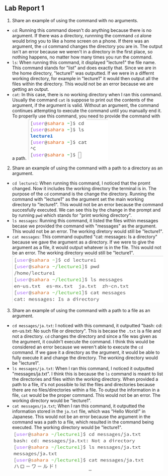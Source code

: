 **Lab Report 1**
---
1. Share an example of using the command with no arguments.
  * `cd`: Running this command doesn't do anything because there is no argument. If there was a directory, runnning the command `cd` alone would bring you to 
        like a home screen on a phone. If there was an argument, the `cd` command changes the directory you are in. The output isn't an error because we weren't
        in a directory in the first place, so nothing happens, no matter how many times you run the command.
  * `ls`: When running this command, it displayed "lecture1" the file name. This command stands for "list" and does exactly that. Since we are in the home directory, "lecture1" was outputted. If we were in a differnt working directory, for example in "lecture1" it would then output all the files within the directory. This would not be an error because we are getting an output.
  *  `cat`: In this case, there is no working directory when I ran this command. Usually the command `cat` is suppose to print out the contents of the argument, if the argument is valid. Without an argument, the command continues attempting to execute the command until you manually end it. To properlly use this command, you need to provide the command with a path.
![Image](ss1.png)
2. Share an example of using the command with a path to a directory as an argument.
  * `cd lecture1`: When running this command, I noticed that the promt changed. Now it includes the working directory the terminal is in. The purpose of the `cd` command is the change the directory. Running the command with "lecture1" as the argument set the main working directory to "lecture1". This would not be an error because the command succesfully executed. We can see this by the change in the prompt and by running `pwd` which stands for "print working directory".
  *  `ls messages`: Running this command, it listed the files within messages becase we provided the command with "messages" as the argument. This would not be an error. The working diretory would still be "lecture1".
  *  `cat messages`: This command ouputted "cat: messages: Is a directory" because we gave the argument as a directory. If we were to give the argument as a file, it would output whatever is in the file. This would not be an error. The working directory would still be "lecture1".
![Image](ss2.png)
3. Share an example of using the command with a path to a file as an argument.
  * `cd messages/ja.txt`: I noticed with this command, it outputted "bash: cd: en-us.txt: No such file or directory". This is becase the `.txt` is a file and not a directory. `cd` changes the directory and since a file was given as the argument, it couldn't execute the command. I think this would be considered an error because we weren't able to execute the `cd` command. If we gave it a directory as the argument, it would be able to fully execute it and change the directory. The working directory would be "lecture1".
  * `ls messages/ja.txt`: When I ran this command, I noticed it outputted "messages/ja.txt". I think this is because the `ls` command is meant to list the directories and files within the working directory. When provided a path to a file, it's not possible to list the files and directories because there are no files/directories within a file. To output the information in a file, `cat` would be the proper command. This would not be an error. The working directory would be "lecture1".
  * `cat messages/ja.txt`; When I ran this command, it outputted the information stored in the `ja.txt` file, which was "Hello World!" in Japanese. This would not be an error because the argument in the command was a path to a file, which resulted in the command being executed. The working directory would be "lecture1".
![Image](ss3.png)
 
